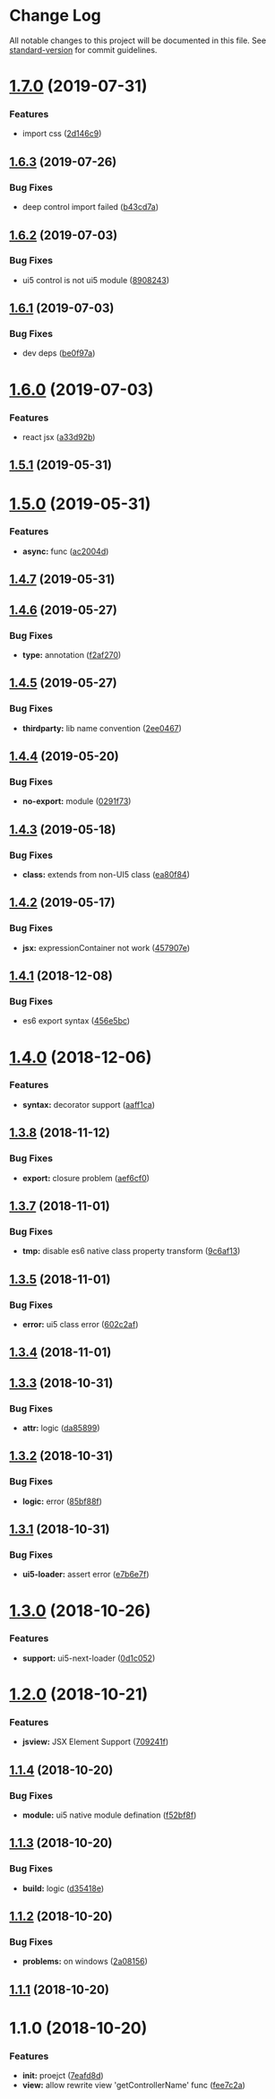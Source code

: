 # Change Log

All notable changes to this project will be documented in this file. See [standard-version](https://github.com/conventional-changelog/standard-version) for commit guidelines.

<a name="1.7.0"></a>
# [1.7.0](https://github.com/Soontao/babel-plugin-ui5-next/compare/v1.6.3...v1.7.0) (2019-07-31)


### Features

* import css ([2d146c9](https://github.com/Soontao/babel-plugin-ui5-next/commit/2d146c9))



<a name="1.6.3"></a>
## [1.6.3](https://github.com/Soontao/babel-plugin-ui5-next/compare/v1.6.2...v1.6.3) (2019-07-26)


### Bug Fixes

* deep control import failed ([b43cd7a](https://github.com/Soontao/babel-plugin-ui5-next/commit/b43cd7a))



<a name="1.6.2"></a>
## [1.6.2](https://github.com/Soontao/babel-plugin-ui5-next/compare/v1.6.1...v1.6.2) (2019-07-03)


### Bug Fixes

* ui5 control is not ui5 module ([8908243](https://github.com/Soontao/babel-plugin-ui5-next/commit/8908243))



<a name="1.6.1"></a>
## [1.6.1](https://github.com/Soontao/babel-plugin-ui5-next/compare/v1.6.0...v1.6.1) (2019-07-03)


### Bug Fixes

* dev deps ([be0f97a](https://github.com/Soontao/babel-plugin-ui5-next/commit/be0f97a))



<a name="1.6.0"></a>
# [1.6.0](https://github.com/Soontao/babel-plugin-ui5-next/compare/v1.5.1...v1.6.0) (2019-07-03)


### Features

* react jsx ([a33d92b](https://github.com/Soontao/babel-plugin-ui5-next/commit/a33d92b))



<a name="1.5.1"></a>
## [1.5.1](https://github.com/Soontao/babel-plugin-ui5-next/compare/v1.5.0...v1.5.1) (2019-05-31)



<a name="1.5.0"></a>
# [1.5.0](https://github.com/Soontao/babel-plugin-ui5-next/compare/v1.4.7...v1.5.0) (2019-05-31)


### Features

* **async:** func ([ac2004d](https://github.com/Soontao/babel-plugin-ui5-next/commit/ac2004d))



<a name="1.4.7"></a>
## [1.4.7](https://github.com/Soontao/babel-plugin-ui5-next/compare/v1.4.6...v1.4.7) (2019-05-31)



<a name="1.4.6"></a>
## [1.4.6](https://github.com/Soontao/babel-plugin-ui5-next/compare/v1.4.5...v1.4.6) (2019-05-27)


### Bug Fixes

* **type:** annotation ([f2af270](https://github.com/Soontao/babel-plugin-ui5-next/commit/f2af270))



<a name="1.4.5"></a>
## [1.4.5](https://github.com/Soontao/babel-plugin-ui5-next/compare/v1.4.4...v1.4.5) (2019-05-27)


### Bug Fixes

* **thirdparty:** lib name convention ([2ee0467](https://github.com/Soontao/babel-plugin-ui5-next/commit/2ee0467))



<a name="1.4.4"></a>
## [1.4.4](https://github.com/Soontao/babel-plugin-ui5-next/compare/v1.4.3...v1.4.4) (2019-05-20)


### Bug Fixes

* **no-export:** module ([0291f73](https://github.com/Soontao/babel-plugin-ui5-next/commit/0291f73))



<a name="1.4.3"></a>
## [1.4.3](https://github.com/Soontao/babel-plugin-ui5-next/compare/v1.4.2...v1.4.3) (2019-05-18)


### Bug Fixes

* **class:** extends from non-UI5 class ([ea80f84](https://github.com/Soontao/babel-plugin-ui5-next/commit/ea80f84))



<a name="1.4.2"></a>
## [1.4.2](https://github.com/Soontao/babel-plugin-ui5-next/compare/v1.4.1...v1.4.2) (2019-05-17)


### Bug Fixes

* **jsx:** expressionContainer not work ([457907e](https://github.com/Soontao/babel-plugin-ui5-next/commit/457907e))



<a name="1.4.1"></a>
## [1.4.1](https://github.com/Soontao/babel-plugin-ui5-next/compare/v1.4.0...v1.4.1) (2018-12-08)


### Bug Fixes

* es6 export syntax ([456e5bc](https://github.com/Soontao/babel-plugin-ui5-next/commit/456e5bc))



<a name="1.4.0"></a>
# [1.4.0](https://github.com/Soontao/babel-plugin-ui5-next/compare/v1.3.8...v1.4.0) (2018-12-06)


### Features

* **syntax:** decorator support ([aaff1ca](https://github.com/Soontao/babel-plugin-ui5-next/commit/aaff1ca))



<a name="1.3.8"></a>
## [1.3.8](https://github.com/Soontao/babel-plugin-ui5-next/compare/v1.3.7...v1.3.8) (2018-11-12)


### Bug Fixes

* **export:** closure problem ([aef6cf0](https://github.com/Soontao/babel-plugin-ui5-next/commit/aef6cf0))



<a name="1.3.7"></a>
## [1.3.7](https://github.com/Soontao/babel-plugin-ui5-next/compare/v1.3.5...v1.3.7) (2018-11-01)


### Bug Fixes

* **tmp:** disable es6 native class property transform ([9c6af13](https://github.com/Soontao/babel-plugin-ui5-next/commit/9c6af13))



<a name="1.3.5"></a>
## [1.3.5](https://github.com/Soontao/babel-plugin-ui5-next/compare/v1.3.4...v1.3.5) (2018-11-01)


### Bug Fixes

* **error:** ui5 class error ([602c2af](https://github.com/Soontao/babel-plugin-ui5-next/commit/602c2af))



<a name="1.3.4"></a>
## [1.3.4](https://github.com/Soontao/babel-plugin-ui5-next/compare/v1.3.3...v1.3.4) (2018-11-01)



<a name="1.3.3"></a>
## [1.3.3](https://github.com/Soontao/babel-plugin-ui5-next/compare/v1.3.2...v1.3.3) (2018-10-31)


### Bug Fixes

* **attr:** logic ([da85899](https://github.com/Soontao/babel-plugin-ui5-next/commit/da85899))



<a name="1.3.2"></a>
## [1.3.2](https://github.com/Soontao/babel-plugin-ui5-next/compare/v1.3.1...v1.3.2) (2018-10-31)


### Bug Fixes

* **logic:** error ([85bf88f](https://github.com/Soontao/babel-plugin-ui5-next/commit/85bf88f))



<a name="1.3.1"></a>
## [1.3.1](https://github.com/Soontao/babel-plugin-ui5-next/compare/v1.3.0...v1.3.1) (2018-10-31)


### Bug Fixes

* **ui5-loader:** assert error ([e7b6e7f](https://github.com/Soontao/babel-plugin-ui5-next/commit/e7b6e7f))



<a name="1.3.0"></a>
# [1.3.0](https://github.com/Soontao/babel-plugin-ui5-next/compare/v1.2.0...v1.3.0) (2018-10-26)


### Features

* **support:** ui5-next-loader ([0d1c052](https://github.com/Soontao/babel-plugin-ui5-next/commit/0d1c052))



<a name="1.2.0"></a>
# [1.2.0](https://github.com/Soontao/babel-plugin-ui5-next/compare/v1.1.4...v1.2.0) (2018-10-21)


### Features

* **jsview:** JSX Element Support ([709241f](https://github.com/Soontao/babel-plugin-ui5-next/commit/709241f))



<a name="1.1.4"></a>
## [1.1.4](https://github.com/Soontao/babel-plugin-ui5-next/compare/v1.1.3...v1.1.4) (2018-10-20)


### Bug Fixes

* **module:** ui5 native module defination ([f52bf8f](https://github.com/Soontao/babel-plugin-ui5-next/commit/f52bf8f))



<a name="1.1.3"></a>
## [1.1.3](https://github.com/Soontao/babel-plugin-ui5-next/compare/v1.1.2...v1.1.3) (2018-10-20)


### Bug Fixes

* **build:** logic ([d35418e](https://github.com/Soontao/babel-plugin-ui5-next/commit/d35418e))



<a name="1.1.2"></a>
## [1.1.2](https://github.com/Soontao/babel-plugin-ui5-next/compare/v1.1.1...v1.1.2) (2018-10-20)


### Bug Fixes

* **problems:** on windows ([2a08156](https://github.com/Soontao/babel-plugin-ui5-next/commit/2a08156))



<a name="1.1.1"></a>
## [1.1.1](https://github.com/Soontao/babel-plugin-ui5-next/compare/v1.1.0...v1.1.1) (2018-10-20)



<a name="1.1.0"></a>
# 1.1.0 (2018-10-20)


### Features

* **init:** proejct ([7eafd8d](https://github.com/Soontao/babel-plugin-ui5-next/commit/7eafd8d))
* **view:** allow rewrite view 'getControllerName' func ([fee7c2a](https://github.com/Soontao/babel-plugin-ui5-next/commit/fee7c2a))
